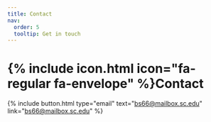 ```yaml
---
title: Contact
nav:
  order: 5
  tooltip: Get in touch
---
```


# {% include icon.html icon="fa-regular fa-envelope" %}Contact

{%
  include button.html
  type="email"
  text="bs66@mailbox.sc.edu"
  link="bs66@mailbox.sc.edu"
%}

